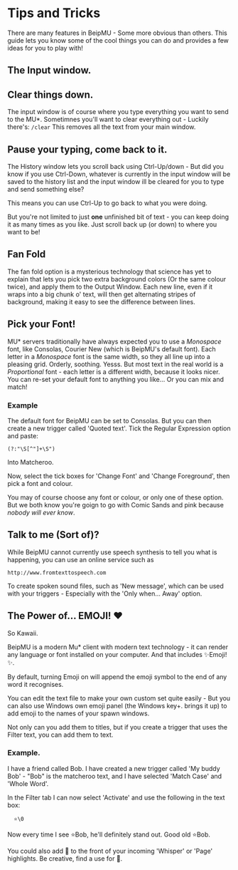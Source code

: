 # Tips and Tricks
There are many features in BeipMU - Some more obvious than others. This guide lets you know some of the cool things you can do and provides a few ideas for you to play with!

## The Input window.
## Clear things down.
The input window is of course where you type everything you want to send to the MU*.
Sometimnes you'll want to clear everything out - Luckily there's:
    `/clear`
This removes all the text from your main window.

## Pause your typing, come back to it.
The History window lets you scroll back using Ctrl-Up/down - But did you know if you use Ctrl-Down, whatever is currently in the input window will be saved to the history list and the input window ill be cleared for you to type and send something else?

This means you can use Ctrl-Up to go back to what you were doing.

But you're not limited to just **one** unfinished bit of text - you can keep doing it as many times as you like. Just scroll back up (or down) to where you want to be!

## Fan Fold
The fan fold option is a mysterious technology that science has yet to explain that lets you pick two extra background colors (Or the same colour twice), and apply them to the Output Window.
Each new line, even if it wraps into a big chunk o' text, will then get alternating stripes of background, making it easy to see the difference between lines.

## Pick your Font!
MU* servers traditionally have always expected you to use a _Monospace_ font, like Consolas, Courier New (which is BeipMU's default font).
Each letter in a _Monospace_ font is the same width, so they all line up into a pleasing grid. Orderly, soothing. Yesss.
But most text in the real world is a _Proportional_ font - each letter is a different width, because it looks nicer.
You can re-set your default font to anything you like... Or you can mix and match!

### Example
The default font for BeipMU can be set to Consolas. But you can then create a new trigger called 'Quoted text'.
Tick the Regular Expression option and paste:

    (?:"\S[^"]+\S")

Into Matcheroo.

Now, select the tick boxes for 'Change Font' and 'Change Foreground', then pick a font and colour.

You may of course choose any font or colour, or only one of these option. But we both know you're goign to go with Comic Sands and pink because _nobody will ever know_.

## Talk to me (Sort of)?
While BeipMU cannot currently use speech synthesis to tell you what is happening, you can use an online service such as

    http://www.fromtexttospeech.com

To create spoken sound files, such as 'New message', which can be used with your triggers - Especially with the 'Only when... Away' option.

## The Power of... EMOJI! ❤
So Kawaii.

BeipMU is a modern Mu* client with modern text technology - it can render any language or font installed on your computer. And that includes ✨Emoji!✨.

By default, turning Emoji on will append the emoji symbol to the end of any word it recognises.

You can edit the text file to make your own custom set quite easily - But you can also use Windows own emoji panel (the Windows key+. brings it up) to add emoji to the names of your spawn windows.

Not only can you add them to titles, but if you create a trigger that uses the Filter text, you can add them to text.

### Example.
I have a friend called Bob.
I have created a new trigger called 'My buddy Bob' - "Bob" is the matcheroo text, and I have selected 'Match Case' and 'Whole Word'.

In the Filter tab I can now select 'Activate' and use the following in the text box:

      ⭐\0

Now every time I see ⭐Bob, he'll definitely stand out. Good old ⭐Bob.

You could also add 💬 to the front of your incoming 'Whisper' or 'Page' highlights. Be creative, find a use for 🍤.

